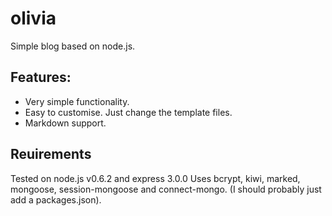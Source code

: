 olivia
=====

Simple blog based on node.js.

## Features:

* Very simple functionality. 
* Easy to customise. Just change the template files.
* Markdown support.

## Reuirements

Tested on node.js v0.6.2 and express 3.0.0
Uses bcrypt, kiwi, marked, mongoose, session-mongoose and connect-mongo. (I should probably just add a packages.json).
